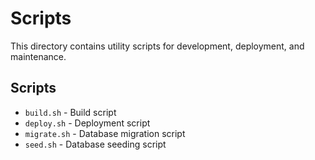 # Scripts

This directory contains utility scripts for development, deployment, and maintenance.

## Scripts

- `build.sh` - Build script
- `deploy.sh` - Deployment script
- `migrate.sh` - Database migration script
- `seed.sh` - Database seeding script
